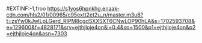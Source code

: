 #EXTINF:-1,froo
https://s1yos6hpnkhg.enaak-cdn.com/hls2/01/00965/c95extt2et2u_n/master.m3u8?t=zsYw0kJwlLpLGerd_RIPM8cgdSXXSXT6CNwLOP90hLA&s=1702593708&e=129600&f=4828171&srv=ejthjloje4on&i=0.4&sp=1500&p1=ejthjloje4on&p2=ejthjloje4on&asn=7303
